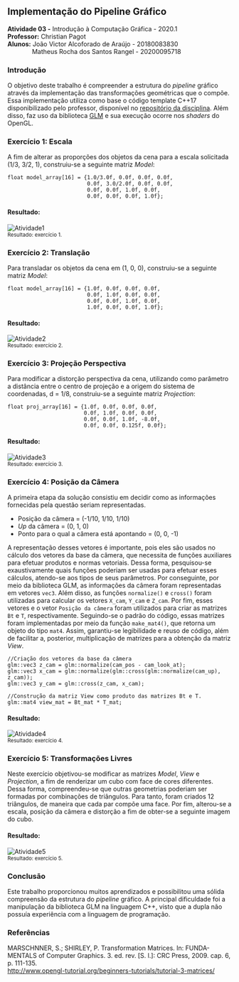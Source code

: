 ##  Implementação do Pipeline Gráfico

**Atividade 03 -** Introdução à Computação Gráfica - 2020.1 <br />
**Professor:** Christian Pagot <br />
**Alunos:**  João Victor Alcoforado de Araújo - 20180083830 <br />
&nbsp; &nbsp; &nbsp; &nbsp; &nbsp; &nbsp; &nbsp; Matheus Rocha dos Santos Rangel - 20200095718 <br />

### Introdução
O objetivo deste trabalho é compreender a estrutura do <i>pipeline</i> gráfico através da implementação das transformações geométricas que o compõe. Essa implementação utiliza como base o código template C++17 disponibilizado pelo professor, disponível no <a href="https://github.com/capagot/icg/tree/master/03_transformations">repositório da disciplina</a>.
Além disso, faz uso da biblioteca <a href="https://glm.g-truc.net/0.9.9/index.html">GLM</a> e sua execução ocorre nos <i>shaders</i> do OpenGL.

###  Exercício 1: Escala

A fim de alterar as proporções dos objetos da cena para a escala solicitada (1/3, 3/2, 1), construiu-se a seguinte matriz <i>Model</i>:

```
float model_array[16] = {1.0/3.0f, 0.0f, 0.0f, 0.0f,
                         0.0f, 3.0/2.0f, 0.0f, 0.0f,
                         0.0f, 0.0f, 1.0f, 0.0f,
                         0.0f, 0.0f, 0.0f, 1.0f};
```
#### Resultado:
![Atividade1](https://github.com/joaovictor42/ICG/blob/main/images/Atividade_1.png?raw=true)<br/>
<sub>Resultado: exercício 1.<sub>
    
###  Exercício 2: Translação

Para transladar os objetos da cena em (1, 0, 0), construiu-se a seguinte matriz <i>Model</i>:

```
float model_array[16] = {1.0f, 0.0f, 0.0f, 0.0f,
                         0.0f, 1.0f, 0.0f, 0.0f,
                         0.0f, 0.0f, 1.0f, 0.0f,
                         1.0f, 0.0f, 0.0f, 1.0f};
```
#### Resultado:
![Atividade2](https://github.com/joaovictor42/ICG/blob/main/images/Atividade_2.png?raw=true)<br/>
<sub>Resultado: exercício 2.<sub>

###  Exercício 3: Projeção Perspectiva

Para modificar a distorção perspectiva da cena, utilizando como parâmetro a distância entre o centro de projeção e a origem do sistema de coordenadas, d = 1/8, construiu-se a seguinte matriz <i>Projection</i>: 
```
float proj_array[16] = {1.0f, 0.0f, 0.0f, 0.0f,
                        0.0f, 1.0f, 0.0f, 0.0f,
                        0.0f, 0.0f, 1.0f, -8.0f,
                        0.0f, 0.0f, 0.125f, 0.0f};
```
#### Resultado:
![Atividade3](https://github.com/joaovictor42/ICG/blob/main/images/Atividade_3.png?raw=true)<br/>
<sub>Resultado: exercício 3.<sub>

###  Exercício 4: Posição da Câmera

A primeira etapa da solução consistiu em decidir como as informações fornecidas pela questão seriam representadas.

* Posição da câmera = (-1/10, 1/10, 1/10)
* <i>Up</i> da câmera = (0, 1, 0)
* Ponto para o qual a câmera está apontando = (0, 0, -1)

A representação desses vetores é importante, pois eles são usados no cálculo dos vetores da base da câmera, que necessita de funções auxiliares para efetuar produtos e normas vetoriais. Dessa forma, pesquisou-se exaustivamente quais funções poderiam ser usadas para efetuar esses cálculos, atendo-se aos tipos de seus parâmetros. Por conseguinte, por meio da biblioteca GLM, as informações da câmera foram representadas em vetores `vec3`. Além disso, as funções `normalize()` e `cross()` foram utilizadas para calcular os vetores `X_cam`, `Y_cam` e `Z_cam`. Por fim, esses vetores e o vetor `Posição da câmera` foram utilizados para criar as matrizes `Bt` e `T`, respectivamente. Seguindo-se o padrão do código, essas matrizes foram implementadas por meio da função `make_mat4()`, que retorna um objeto do tipo `mat4`. Assim, garantiu-se legibilidade e reuso de código, além de facilitar a, posterior, multiplicação de matrizes para a obtenção da matriz <i>View</i>.

```
//Criação dos vetores da base da câmera
glm::vec3 z_cam = glm::normalize(cam_pos - cam_look_at);
glm::vec3 x_cam = glm::normalize(glm::cross(glm::normalize(cam_up), z_cam));
glm::vec3 y_cam = glm::cross(z_cam, x_cam);
```

```
//Construção da matriz View como produto das matrizes Bt e T.
glm::mat4 view_mat = Bt_mat * T_mat;
```
#### Resultado:
![Atividade4](https://github.com/joaovictor42/ICG/blob/main/images/Atividade_4.png?raw=true)<br/>
<sub>Resultado: exercício 4.<sub>

###  Exercício 5: Transformações Livres

Neste exercício objetivou-se modificar as matrizes <i>Model</i>, <i>View</i> e <i>Projection</i>, a fim de renderizar um cubo com face de cores diferentes. 
Dessa forma, compreendeu-se que outras geometrias poderiam ser formadas por combinações de triângulos. Para tanto, foram criados 12 triângulos, de maneira que
cada par compõe uma face. Por fim, alterou-se a escala, posição da câmera e distorção a fim de obter-se a seguinte imagem do cubo.
#### Resultado:
![Atividade5](https://github.com/joaovictor42/ICG/blob/main/images/Atividade_5.png?raw=true)<br/>
<sub>Resultado: exercício 5.<sub>

### Conclusão

Este trabalho proporcionou muitos aprendizados e possibilitou uma sólida compreensão da estrutura do <i>pipeline</i> gráfico. 
A principal dificuldade foi a manipulação da biblioteca GLM na linguagem C++, visto que a dupla não possuía experiência com a linguagem de programação.

### Referências
MARSCHNNER, S.; SHIRLEY, P. Transformation  Matrices. In: FUNDA-MENTALS of Computer Graphics. 3. ed. rev. [S. l.]: CRC Press, 2009. cap. 6, p. 111-135. <br />
http://www.opengl-tutorial.org/beginners-tutorials/tutorial-3-matrices/
